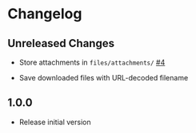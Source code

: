 # Changelog

## Unreleased Changes

- Store attachments in `files/attachments/`
  [#4](https://github.com/deltachat-bot/deltawoot/issues/4)

- Save downloaded files with URL-decoded filename

## 1.0.0

- Release initial version

